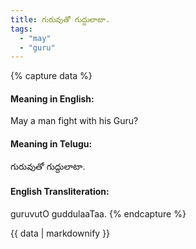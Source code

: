 ```yaml
---
title: గురువుతో గుద్దులాటా.
tags:
  - "may"
  - "guru"
---
```


{% capture data %}
#### Meaning in English:
May a man fight with his Guru?

#### Meaning in Telugu:
గురువుతో గుద్దులాటా.

#### English Transliteration:
guruvutO guddulaaTaa.
{% endcapture %}

<div class="notice">{{ data | markdownify }}</div>

